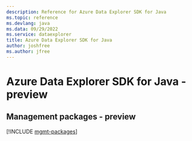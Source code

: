 ```yaml
---
description: Reference for Azure Data Explorer SDK for Java
ms.topic: reference
ms.devlang: java
ms.data: 09/29/2022
ms.service: dataexplorer
title: Azure Data Explorer SDK for Java
author: joshfree
ms.author: jfree
---
```

# Azure Data Explorer SDK for Java - preview

## Management packages - preview
[!INCLUDE [mgmt-packages](data-explorer-mgmt-index.md)]